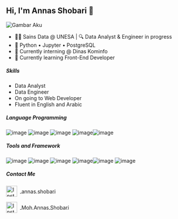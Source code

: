 ## Hi, I'm Annas Shobari 👋

![Gambar Aku](img/LinkedIn%20cover%20-%201.png)

<!--
**AnShob/AnShob** is a ✨ _special_ ✨ repository because its `README.md` (this file) appears on your GitHub profile.

Here are some ideas to get you started:

- 🔭 I’m currently working on ...
- 🌱 I’m currently learning ...
- 👯 I’m looking to collaborate on ...
- 🤔 I’m looking for help with ...
- 💬 Ask me about ...
- 📫 How to reach me: ...
- 😄 Pronouns: ...
- ⚡ Fun fact: ...
-->

- 👨‍🎓 Sains Data @ UNESA | 🔍 Data Analyst & Engineer in progress  
- 🧰 Python • Jupyter • PostgreSQL  
- 📡 Currently interning @ Dinas Kominfo
- 🌱 Currently learning Front-End Developer

##### Skills
- Data Analyst
- Data Engineer
- On going to Web Developer
- Fluent in English and Arabic

##### Language Programming
![image](https://img.shields.io/badge/Python-FFD43B?style=for-the-badge&logo=python&logoColor=blue) ![image](https://img.shields.io/badge/PostgreSQL-316192?style=for-the-badge&logo=postgresql&logoColor=white) ![image](https://img.shields.io/badge/HTML5-E34F26?style=for-the-badge&logo=html5&logoColor=white) ![image](https://img.shields.io/badge/Tailwind_CSS-38B2AC?style=for-the-badge&logo=tailwind-css&logoColor=white)![image](https://img.shields.io/badge/JavaScript-323330?style=for-the-badge&logo=javascript&logoColor=F7DF1E)

##### Tools and Framework
![image](https://img.shields.io/badge/Jupyter-F37626.svg?&style=for-the-badge&logo=Jupyter&logoColor=white) ![image](https://img.shields.io/badge/Pandas-2C2D72?style=for-the-badge&logo=pandas&logoColor=white) ![image](https://img.shields.io/badge/Numpy-777BB4?style=for-the-badge&logo=numpy&logoColor=white) 
![image](https://img.shields.io/badge/GitHub-100000?style=for-the-badge&logo=github&logoColor=white)![image](https://img.shields.io/badge/VSCode-0078D4?style=for-the-badge&logo=visual%20studio%20code&logoColor=white) ![image](https://img.shields.io/badge/Microsoft_Excel-217346?style=for-the-badge&logo=microsoft-excel&logoColor=white)


##### Contact Me 
<p>
  <a href="https://www.instagram.com/annas.shobari/" target="_blank">
    <img src="https://skillicons.dev/icons?i=instagram" alt="Instagram" height="30" style="vertical-align: middle; margin-right: 8px;"/>
    <span style="vertical-align: middle;">annas.shobari</span>
  </a>
</p>

<p>
  <a href="https://Linkedin/in/moh-annas-shobari" target="_blank">
    <img src="https://skillicons.dev/icons?i=linkedin" alt="Instagram" height="30" style="vertical-align: middle; margin-right: 8px;"/>
    <span style="vertical-align: middle;">Moh Annas Shobari</span>
  </a>
</p>